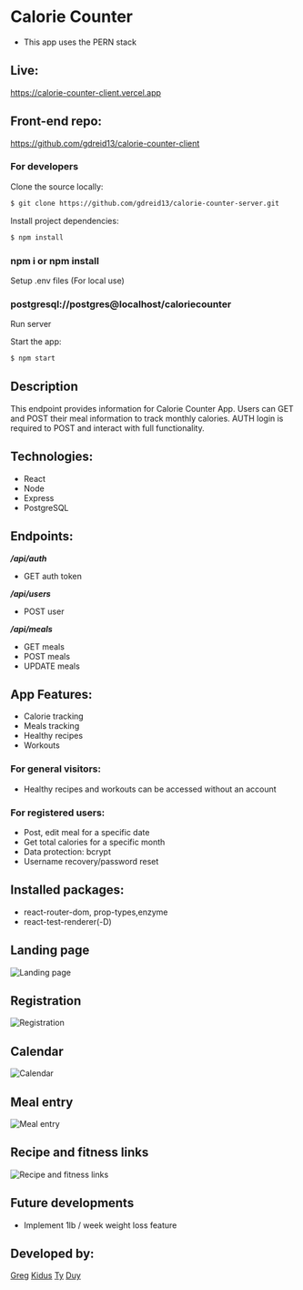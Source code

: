 # Calorie Counter
* This app uses the PERN stack
## Live: 
https://calorie-counter-client.vercel.app

## Front-end repo:
https://github.com/gdreid13/calorie-counter-client

### For developers
Clone the source locally:

```sh
$ git clone https://github.com/gdreid13/calorie-counter-server.git
```

Install project dependencies:

```sh
$ npm install
```
### npm i or npm install
Setup .env files (For local use)

### postgresql://postgres@localhost/caloriecounter
Run server

Start the app:

```sh
$ npm start
```

## Description
This endpoint provides information for Calorie Counter App.  Users can GET
and POST their meal information to track monthly calories.  AUTH login is required to POST and interact with full functionality.

## Technologies:
* React
* Node
* Express
* PostgreSQL

## Endpoints:
***/api/auth***
* GET auth token

***/api/users***
* POST user

***/api/meals***
* GET meals
* POST meals
* UPDATE meals


## App Features:
* Calorie tracking
* Meals tracking
* Healthy recipes
* Workouts

### For general visitors: 
* Healthy recipes and workouts can be accessed without an account

### For registered users:
* Post, edit meal for a specific date
* Get total calories for a specific month
* Data protection: bcrypt
* Username recovery/password reset

## Installed packages:
* react-router-dom, prop-types,enzyme
* react-test-renderer(-D)

## Landing page
![Landing page](https://github.com/gdreid13/calorie-counter-client/blob/master/screenshots/dashboard.JPG)

## Registration
![Registration](https://github.com/gdreid13/calorie-counter-client/blob/master/screenshots/register.JPG)

## Calendar
![Calendar](https://github.com/gdreid13/calorie-counter-client/blob/master/screenshots/register.JPG)

## Meal entry
![Meal entry](https://github.com/gdreid13/calorie-counter-client/blob/master/screenshots/mealentry.JPG)

## Recipe and fitness links
![Recipe and fitness links](https://github.com/gdreid13/calorie-counter-client/blob/master/screenshots/recipefitness.JPG)

## Future developments
* Implement 1lb / week weight loss feature


## Developed by:

[Greg](https://github.com/gdreid13)
[Kidus](https://github.com/KidusY)
[Ty](https://github.com/tyonek)
[Duy](https://github.com/DuyLuu90)

